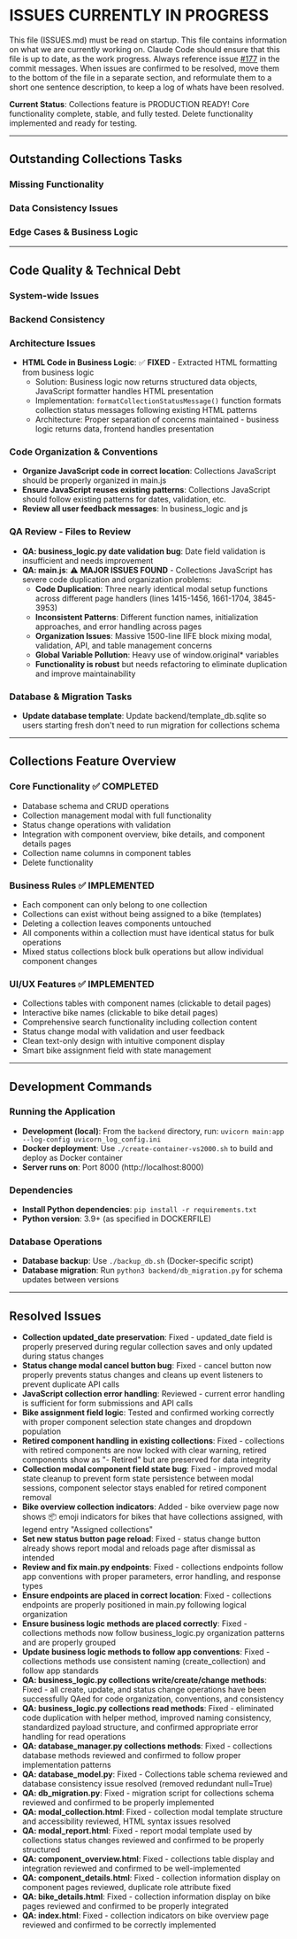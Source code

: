 # ISSUES CURRENTLY IN PROGRESS

This file (ISSUES.md) must be read on startup. This file contains information on what we are currently working on. Claude Code should ensure that this file is up to date, as the work progress. Always reference issue [#177](https://github.com/xivind/velo-supervisor-2000/issues/177) in the commit messages. When issues are confirmed to be resolved, move them to the bottom of the file in a separate section, and reformulate them to a short one sentence description, to keep a log of whats have been resolved.

**Current Status**: Collections feature is PRODUCTION READY! Core functionality complete, stable, and fully tested. Delete functionality implemented and ready for testing.

---

## Outstanding Collections Tasks

### Missing Functionality

### Data Consistency Issues

### Edge Cases & Business Logic

---

## Code Quality & Technical Debt

### System-wide Issues

### Backend Consistency


### Architecture Issues
- **HTML Code in Business Logic**: ✅ **FIXED** - Extracted HTML formatting from business logic
  - Solution: Business logic now returns structured data objects, JavaScript formatter handles HTML presentation
  - Implementation: `formatCollectionStatusMessage()` function formats collection status messages following existing HTML patterns
  - Architecture: Proper separation of concerns maintained - business logic returns data, frontend handles presentation

### Code Organization & Conventions
- **Organize JavaScript code in correct location**: Collections JavaScript should be properly organized in main.js
- **Ensure JavaScript reuses existing patterns**: Collections JavaScript should follow existing patterns for dates, validation, etc.
- **Review all user feedback messages**: In business_logic and js

### QA Review - Files to Review
- **QA: business_logic.py date validation bug**: Date field validation is insufficient and needs improvement
- **QA: main.js**: ⚠️ **MAJOR ISSUES FOUND** - Collections JavaScript has severe code duplication and organization problems:
  - **Code Duplication**: Three nearly identical modal setup functions across different page handlers (lines 1415-1456, 1661-1704, 3845-3953)
  - **Inconsistent Patterns**: Different function names, initialization approaches, and error handling across pages
  - **Organization Issues**: Massive 1500-line IIFE block mixing modal, validation, API, and table management concerns
  - **Global Variable Pollution**: Heavy use of window.original* variables
  - **Functionality is robust** but needs refactoring to eliminate duplication and improve maintainability

### Database & Migration Tasks
- **Update database template**: Update backend/template_db.sqlite so users starting fresh don't need to run migration for collections schema

---

## Collections Feature Overview

### Core Functionality ✅ COMPLETED
- Database schema and CRUD operations
- Collection management modal with full functionality
- Status change operations with validation
- Integration with component overview, bike details, and component details pages
- Collection name columns in component tables
- Delete functionality

### Business Rules ✅ IMPLEMENTED
- Each component can only belong to one collection
- Collections can exist without being assigned to a bike (templates)
- Deleting a collection leaves components untouched
- All components within a collection must have identical status for bulk operations
- Mixed status collections block bulk operations but allow individual component changes

### UI/UX Features ✅ IMPLEMENTED
- Collections tables with component names (clickable to detail pages)
- Interactive bike names (clickable to bike detail pages)
- Comprehensive search functionality including collection content
- Status change modal with validation and user feedback
- Clean text-only design with intuitive component display
- Smart bike assignment field with state management

---

## Development Commands

### Running the Application
- **Development (local)**: From the `backend` directory, run: `uvicorn main:app --log-config uvicorn_log_config.ini`
- **Docker deployment**: Use `./create-container-vs2000.sh` to build and deploy as Docker container
- **Server runs on**: Port 8000 (http://localhost:8000)

### Dependencies
- **Install Python dependencies**: `pip install -r requirements.txt`
- **Python version**: 3.9+ (as specified in DOCKERFILE)

### Database Operations
- **Database backup**: Use `./backup_db.sh` (Docker-specific script)
- **Database migration**: Run `python3 backend/db_migration.py` for schema updates between versions

---

## Resolved Issues

- **Collection updated_date preservation**: Fixed - updated_date field is properly preserved during regular collection saves and only updated during status changes
- **Status change modal cancel button bug**: Fixed - cancel button now properly prevents status changes and cleans up event listeners to prevent duplicate API calls
- **JavaScript collection error handling**: Reviewed - current error handling is sufficient for form submissions and API calls
- **Bike assignment field logic**: Tested and confirmed working correctly with proper component selection state changes and dropdown population
- **Retired component handling in existing collections**: Fixed - collections with retired components are now locked with clear warning, retired components show as "- Retired" but are preserved for data integrity
- **Collection modal component field state bug**: Fixed - improved modal state cleanup to prevent form state persistence between modal sessions, component selector stays enabled for retired component removal
- **Bike overview collection indicators**: Added - bike overview page now shows 📦 emoji indicators for bikes that have collections assigned, with legend entry "Assigned collections"
- **Set new status button page reload**: Fixed - status change button already shows report modal and reloads page after dismissal as intended
- **Review and fix main.py endpoints**: Fixed - collections endpoints follow app conventions with proper parameters, error handling, and response types
- **Ensure endpoints are placed in correct location**: Fixed - collections endpoints are properly positioned in main.py following logical organization
- **Ensure business logic methods are placed correctly**: Fixed - collections methods now follow business_logic.py organization patterns and are properly grouped
- **Update business logic methods to follow app conventions**: Fixed - collections methods use consistent naming (create_collection) and follow app standards
- **QA: business_logic.py collections write/create/change methods**: Fixed - all create, update, and status change operations have been successfully QAed for code organization, conventions, and consistency
- **QA: business_logic.py collections read methods**: Fixed - eliminated code duplication with helper method, improved naming consistency, standardized payload structure, and confirmed appropriate error handling for read operations
- **QA: database_manager.py collections methods**: Fixed - collections database methods reviewed and confirmed to follow proper implementation patterns
- **QA: database_model.py**: Fixed - Collections table schema reviewed and database consistency issue resolved (removed redundant null=True)
- **QA: db_migration.py**: Fixed - migration script for collections schema reviewed and confirmed to be properly implemented
- **QA: modal_collection.html**: Fixed - collection modal template structure and accessibility reviewed, HTML syntax issues resolved
- **QA: modal_report.html**: Fixed - report modal template used by collections status changes reviewed and confirmed to be properly structured
- **QA: component_overview.html**: Fixed - collections table display and integration reviewed and confirmed to be well-implemented
- **QA: component_details.html**: Fixed - collection information display on component pages reviewed, duplicate role attribute fixed
- **QA: bike_details.html**: Fixed - collection information display on bike pages reviewed and confirmed to be properly integrated
- **QA: index.html**: Fixed - collection indicators on bike overview page reviewed and confirmed to be correctly implemented